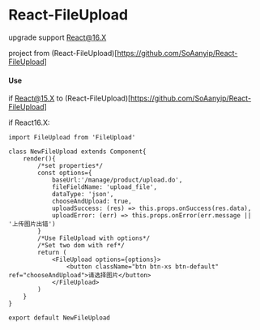 # React-FileUpload
upgrade support React@16.X

project from (React-FileUpload)[https://github.com/SoAanyip/React-FileUpload]

#### Use

if React@15.X to (React-FileUpload)[https://github.com/SoAanyip/React-FileUpload]

if React16.X:

    import FileUpload from 'FileUpload'
    
    class NewFileUpload extends Component{
        render(){
            /*set properties*/
            const options={
                baseUrl:'/manage/product/upload.do',
                fileFieldName: 'upload_file',
                dataType: 'json',
                chooseAndUpload: true,
                uploadSuccess: (res) => this.props.onSuccess(res.data),
                uploadError: (err) => this.props.onError(err.message || '上传图片出错')
            }
            /*Use FileUpload with options*/
            /*Set two dom with ref*/
            return (
                <FileUpload options={options}>
                    <button className="btn btn-xs btn-default" ref="chooseAndUpload">请选择图片</button>
                </FileUpload>
            )
        }	        
    }
    
    export default NewFileUpload
  

